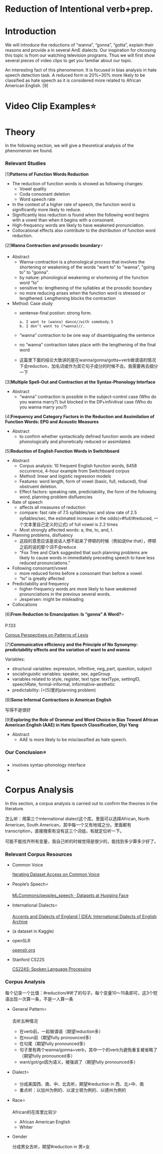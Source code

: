 # Reduction of Intentional verb+prep.

# Introduction

We will introduce the reductions of “wanna”, “gonna”, “gotta”, explain their reasons and provide a  in several AmE dialects. Our inspiration for choosing this topic is from our watching television programs. Thus we will first show several pieces of video clips to get you familiar about our topic.

An interesting fact of this phenomenon: It is focused in bias analysis in hate speech detection task. A reduced form is 20%~30% more likely to be classified as hate speech as it is considered more related to African American English. [9]

# Video Clip Examples⭐

# Theory

In the following section, we will give a theoretical analysis of the phenomenon we found.

### Relevant Studies

[1]**Patterns of Function Words Reduction**

- The reduction of function words is showed as following changes:
    - Vowel quality
    - Coda consonant deletion
    - Word speech rate
- In the context of a higher rate of speech, the function word is significantly more likely to reduce.
- Significantly less reduction is found when the following word begins with a vowel than when it begins with a consonant.
- High-frequency words are likely to have weakened pronunciation.
- Collocational effects also contribute to the distribution of function word reduction.

[2]**Wanna Contraction and prosodic boundary**⭐

- Abstract
    - Wanna-contraction is a phonological process that involves the shortening or weakening of the words "want to" to "wanna", "going to" to "gonna".
    - by nature: phonological weakening or shortening of the function word “to”
    - sensitive to: lengthening of the syllables at the prosodic boundary
    - no more reducing arises when the function word is stressed or lengthened. Lengthening blocks the contraction
- Method: Case study
    - sentense-final postion: strong form.
        
        ```
        a. I want to (wanna) dance//with somebody.5 
        b. I don‘t want to (*wanna)//.
        ```
        
    - “wanna” contraction to be one way of disambiguating the sentence
    - no “wanna” contraction takes place with the lengthening of the final word
    - 这篇里下面的结论大致讲的是在wanna/gonna/gotta+verb做谓语的情况下会reduction，加名词或作为其它句子成分的时候不会。我需要再去细分一下

[3]**Multiple Spell-Out and Contraction at the Syntax-Phonology Interface**

- Abstract
    - “wanna” contraction is possible in the subject-control case (Who do you wanna marry?) but blocked in the DP+infinitival case (Who do you wanna marry you?)

[4]**Frequency and Category Factors in the Reduction and Assimilation of Function Words: EPG and Acoustic Measures**

- Abstract
    - to confirm whether syntactically defined function words are indeed phonologically and phonetically reduced or assimilated.

[5]**Reduction of English Function Words in Switchboard**

- Abstract
    - Corpus analysis: 10 frequent English function words, 8458 occurrence, 4-hour example from Switchboard corpus
    - Method: linear and logistic regression models
    - Features: word length, form of vowel (basic, full, reduced), final obstruent deletion.
    - Effect factors: speaking rate, predictability, the form of the following word, planning problem disfluencies
- Rate of speech
    - affects all measures of reduction
    - compare: fast rate of 7.5 syllables/sec and slow rate of 2.5 syllables/sec, the estimated increase in the odds(=#full/#reduced, 一个文本里自己定义的公式) of full vowel is 2.2 times
    - Most strongly affected words: a, the, to, and, I.
- Planning problems, disfluency
    - 这段的意思应该是说话人想不起来了停顿的时候（例如说the that），停顿之前的说的那个词不会reduce
    - “Fox Tree and Clark suggested that such planning problems are likely to cause words in immediately preceding speech to have less reduced pronunciations.”
- Following consonant/vowel
    - more reduced forms before a consonant than before a vowel.
    - “to” is greatly affected
- Predictability and frequency
    - higher-frequency words are more likely to have weakened pronunciations in the previous several words.
    - Jespersen: might be misleading
- Collocations

[6]**From Reduction to Emancipation: Is “gonna” A Word?**⭐

P.133

[Corpus Perspectives on Patterns of Lexis](https://books.google.co.jp/books?hl=zh-CN&lr=&id=S0PPD0OnChUC&oi=fnd&pg=PA133&dq=gonna+wanna+reduction+in+dialects&ots=5OeV1rJL9B&sig=Nw_T2eeQ9xqsv8tVNFNOptRf3f4&redir_esc=y#v=onepage&q&f=false)

[7]**Communicative efficiency and the Principle of No Synonymy: predictability effects and the variation of want to and wanna**

Variables:

- structural variables: expression, infinitive, neg_part, question, subject
- socialinguistic variables: speaker, sex, ageGroup
- variables related to style, register, text type: textType, settingID, speechRate, formal-informal, informative-aesthetic
- predictability: (=[5]里的planning problem)

[8]**Some Informal Contractions in American English**

写得不是很好

[9]**Exploring the Role of Grammar and Word Choice in Bias Toward African American English (AAE) in Hate Speech Classification, Diyi Yang**

- Abstract
    - AAE is more likely to be misclassified as hate speech.

### Our Conclusion⭐

- involves syntax-phonology interface
- 

# Corpus Analysis

In this section, a corpus analysis is carried out to confirm the theories in the literature.

怎么听：用第三个international dialect这个库。里面可以选择African, North American, South American，其中每一个又有地域之分。里面都有transcription，直接搜索有没有这三个词组，有就定位听一下。

可能不能找齐所有变量，我自己听的时候觉得是很少的，能找到多少算多少好了。

### Relevant Corpus Resources

- Common Voice
    
    [Iterating Dataset Access on Common Voice](https://foundation.mozilla.org/en/blog/iterating-dataset-access-on-common-voice/)
    
- People’s Speech⭐
    
    [MLCommons/peoples_speech · Datasets at Hugging Face](https://huggingface.co/datasets/MLCommons/peoples_speech)
    
- International Dialects⭐
    
    [Accents and Dialects of England | IDEA: International Dialects of English Archive](https://www.dialectsarchive.com/england)
    
- (a dataset in Kaggle)
- openSLR
    
    [openslr.org](http://openslr.org/resources.php)
    
- Stanford CS22S
    
    [CS224S: Spoken Language Processing](https://web.stanford.edu/class/cs224s/)
    

### Corpus Analysis

每个记录一个比值：#reduction/#听了的句子。每个变量10～15条即可，这3个短语出现一次算一条，不是一人算一条

- General Pattern⭐
    
    去听五种情况
    
    - 在verb前，一起做谓语（期望reduction多）
    - 在noun前（期望fully pronounced多）
    - 在句尾（期望fully pronounced多）
    - 句子里有两个wanna/gonna+verb，其中一个的verb为避免重复被省略了（期望fully pronounced多）
    - want/got/go因为语义，被强调了（期望fully pronounced多）
- Dialect⭐
    - 分成美国西、南、中、北去听，期望#reduction in 西、北>中、南
    - 重点听：以加州为例的、以波士顿为例的、以德州为例的
- Race⭐
    
    African的在库里比较少
    
    - African American English
    - Whiter
- Gender
    
    分成男女去听，期望#reduction in 男>女